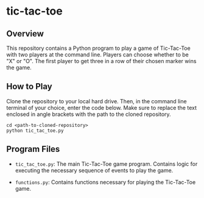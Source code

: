 # tic-tac-toe


## Overview
This repository contains a Python program to play a game of Tic-Tac-Toe with two players at the command line. Players can choose whether to be "X" or "O". The first player to get three in a row of their chosen marker wins the game.


## How to Play
Clone the repository to your local hard drive. Then, in the command line terminal of your choice, enter the code below. Make sure to replace the text enclosed in angle brackets with the path to the cloned repository.

```
cd <path-to-cloned-repository>
python tic_tac_toe.py
```


## Program Files
* `tic_tac_toe.py`: The main Tic-Tac-Toe game program. Contains logic for executing the necessary sequence of events to play the game.

* `functions.py`: Contains functions necessary for playing the Tic-Tac-Toe game.